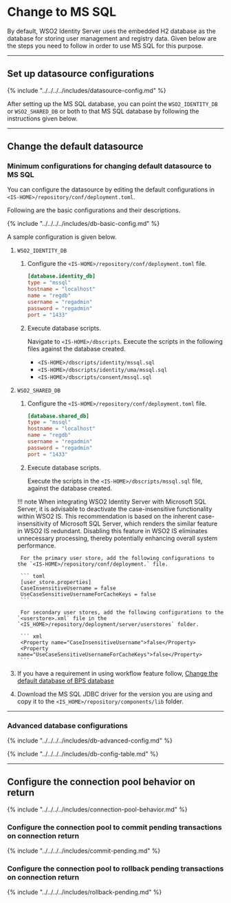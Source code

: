 # Change to MS SQL

By default, WSO2 Identity Server uses the embedded H2 database as the database
for storing user management and registry data. Given below are the steps
you need to follow in order to use MS SQL for this purpose.

---    

## Set up datasource configurations

{% include "../../../../includes/datasource-config.md" %}
                       
After setting up the MS SQL database, you can point the `WSO2_IDENTITY_DB` or 
`WSO2_SHARED_DB` or both to that MS SQL database by following the instructions given below.

---

## Change the default datasource

### Minimum configurations for changing default datasource to MS SQL
 
You can configure the datasource by editing the default configurations in `<IS-HOME>/repository/conf/deployment.toml`. 

Following are the basic configurations and their descriptions. 

{% include "../../../../includes/db-basic-config.md" %}
 
A sample configuration is given below.

1. `WSO2_IDENTITY_DB` 

    1. Configure the `<IS-HOME>/repository/conf/deployment.toml` file.

        ``` toml
        [database.identity_db]
        type = "mssql"
        hostname = "localhost"
        name = "regdb"
        username = "regadmin"
        password = "regadmin"
        port = "1433"
        ```
    
    2. Execute database scripts.
    
        Navigate to `<IS-HOME>/dbscripts`. Execute the scripts in the following files against the database created.
        
        - `<IS-HOME>/dbscripts/identity/mssql.sql`
        - `<IS-HOME>/dbscripts/identity/uma/mssql.sql`
        - `<IS-HOME>/dbscripts/consent/mssql.sql`
        
2. `WSO2_SHARED_DB`
    
    1.  Configure the `<IS-HOME>/repository/conf/deployment.toml` file.

        ``` toml
        [database.shared_db]
        type = "mssql"
        hostname = "localhost"
        name = "regdb"
        username = "regadmin"
        password = "regadmin"
        port = "1433"
        ```
        
    2.  Execute database scripts.
    
        Execute the scripts in the `<IS-HOME>/dbscripts/mssql.sql` file, against the database created.

    !!! note
        When integrating WSO2 Identity Server with Microsoft SQL Server, it is advisable to deactivate the case-insensitive functionality within WSO2 IS.
        This recommendation is based on the inherent case-insensitivity of Microsoft SQL Server, which renders the similar feature in WSO2 IS redundant.
        Disabling this feature in WSO2 IS eliminates unnecessary processing, thereby potentially enhancing overall system performance.


        For the primary user store, add the following configurations to the `<IS-HOME>/repository/conf/deployment.` file.

        ``` toml
        [user_store.properties]
        CaseInsensitiveUsername = false
        UseCaseSensitiveUsernameForCacheKeys = false
        ```  
    
        For secondary user stores, add the following configurations to the `<userstore>.xml` file in the `<IS_HOME>/repository/deployment/server/userstores` folder.

        ``` xml
        <Property name="CaseInsensitiveUsername">false</Property>
        <Property name="UseCaseSensitiveUsernameForCacheKeys">false</Property>
        ```
        
3. If you have a requirement in using workflow feature follow, 
    [Change the default database of BPS database]({{base_path}}/deploy/configure/databases/carbon-database/change-datasource-bpsds)
    
4.  Download the MS SQL JDBC driver for the version you are using and copy it to the `<IS_HOME>/repository/components/lib` folder.  

---

### Advanced database configurations

{% include "../../../../includes/db-advanced-config.md" %}

{% include "../../../../includes/db-config-table.md" %}

---
  
## Configure the connection pool behavior on return 

{% include "../../../../includes/connection-pool-behavior.md" %}

### Configure the connection pool to commit pending transactions on connection return
        
{% include "../../../../includes/commit-pending.md" %}

### Configure the connection pool to rollback pending transactions on connection return

{% include "../../../../includes/rollback-pending.md" %}
